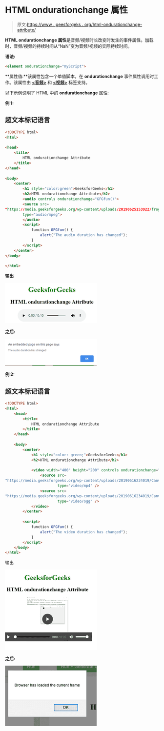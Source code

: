# HTML ondurationchange 属性

> 原文:[https://www . geesforgeks . org/html-ondurationchange-attribute/](https://www.geeksforgeeks.org/html-ondurationchange-attribute/)

**HTML ondurationchange 属性**是音频/视频时长改变时发生的事件属性。加载时，音频/视频的持续时间从“NaN”变为音频/视频的实际持续时间。

**语法:**

```html
<element ondurationchange="myScript">

```

**属性值:**该属性包含一个单值脚本，在 **ondurationchange** 事件属性调用时工作。该属性由 [**<音频>**](https://www.geeksforgeeks.org/html5-audio/) 和 [**<视频>**](https://www.geeksforgeeks.org/html5-video/) 标签支持。

以下示例说明了 HTML 中的 **ondurationchange** 属性:

**例 1:**

## 超文本标记语言

```html
<!DOCTYPE html> 
<html> 

<head> 
    <title> 
        HTML ondurationchange Attribute
    </title> 
</head> 

<body> 
    <center> 
        <h1 style="color:green">GeeksforGeeks</h1> 
        <h2>HTML ondurationchange Attribute</h2> 
        <audio controls ondurationchange="GFGfun()"> 
        <source src= 
"https://media.geeksforgeeks.org/wp-content/uploads/20190625153922/frog.mp3"
        type="audio/mpeg">
        </audio> 
        <script> 
            function GFGfun() { 
                alert("The audio duration has changed"); 
            } 
        </script> 
    </center> 
</body> 

</html> 
```

**输出**

![](img/e2fe3a12859122f8fc0b674ab18cf7ff.png)

**之后:**

![](img/44e7717207bc8d44f39cdb09ed689b68.png)

**例 2:**

## 超文本标记语言

```html
<!DOCTYPE html>
<html>
    <head>
        <title>
            HTML ondurationchange Attribute
        </title>
    </head>

    <body>
        <center>
            <h1 style="color: green;">GeeksforGeeks</h1>
            <h2>HTML ondurationchange Attribute</h2>

            <video width="400" height="200" controls ondurationchange="GFGfun()">
                <source src=
"https://media.geeksforgeeks.org/wp-content/uploads/20190616234019/Canvas.move_.mp4" 
                        type="video/mp4" />
                <source src=
"https://media.geeksforgeeks.org/wp-content/uploads/20190616234019/Canvas.move_.ogg"
                        type="video/ogg" />
            </video>
        </center>

        <script>
            function GFGfun() {
                alert("The video duration has changed");
            }
        </script>
    </body>
</html>
```

输出

![](img/792fc08b7b8a07d4fb9c7cc61e3a13ca.png)

**之后:**

![](img/c52a2b63a833ce6da45314b83af57070.png)